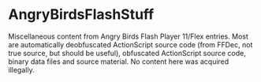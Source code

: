 # AngryBirdsFlashStuff
Miscellaneous content from Angry Birds Flash Player 11/Flex entries. Most are automatically deobfuscated ActionScript source code (from FFDec, not true source, but should be useful), obfuscated ActionScript source code, binary data files and source material. No content here was acquired illegally.
